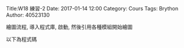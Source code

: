 Title:W18 練習-2
Date: 2017-01-14 12:00
Category: Cours
Tags: Brython
Author: 40523130



<!-- PELICAN_END_SUMMARY -->
繪圖流程, 導入程式庫, 啟動, 然後引用各種模組開始繪圖

<!-- 導入 Brython 標準程式庫 -->

<script type="text/javascript" 
    src="https://cdn.rawgit.com/brython-dev/brython/master/www/src/brython_dist.js">
</script>

<!-- 啟動 Brython -->

<script>
window.onload=function(){
brython(1);
}
</script>




<!-- 以下可以執行  Brython 程式 -->
<canvas id="onebar" width="500" height="500"></canvas>
<script type="text/python3">
from browser import document as doc
from browser import timer
import math
# 準備繪圖畫布
canvas = doc["onebar"]
ctx = canvas.getContext("2d")

# 取畫布的寬與高度
width = canvas.width
height = canvas.height

theca = 0

# 每隔特定時間, 進行動畫繪製
def animate():
    global theca
    # 刷新畫布
    ctx.clearRect(0, 0, width, height)
    # 逐一重新繪製小球
    ctx.fillStyle = "#000000"
    x2 = x1 + r*math.cos(theca*10*deg)
    y2 = y1 + r*math.sin(theca*10*deg)
    line(x1,y1,x2,y2)
    circle(x1,y1,5)
    x5 = x4 + r*math.cos(-theca*10*deg)
    y5 = y4 + r*math.sin(-theca*10*deg)
    line(x4,y4,x5,y5)
    circle(x4,y4,5)
    theca += 1
    line(x2,y2,x5,y5)

timer.set_interval(animate,50)


# 畫圓函式
def circle(x,y,r):
    ctx.beginPath()
    ctx.arc(x, y, r, 0, math.pi*2, True)
    ctx.fill()
    ctx.closePath()


def line(x1,y1,x2,y2):
    # 以下可以利用 ctx 物件進行畫圖
    # 先畫一條直線
    ctx.beginPath()
    # 設定線的寬度為 1 個單位
    ctx.lineWidth = 1
    # 將畫筆移動到 (x1, y1) 座標點
    ctx.moveTo(x1, y1)
    # 然後畫直線到 (x2, y2) 座標點
    ctx.lineTo(x2, y2)
    # 設定顏色為藍色, 也可以使用 "rgb(0, 0, 255)" 字串設定顏色值
    ctx.strokeStyle = "green"
    # 實際執行畫線
    ctx.stroke()
    ctx.closePath()


x1 = 200
y1 = 200
x4 = 350
y4 = 200
r = 50
deg = math.pi/180
for i in range(36):
    x2 = x1 + r*math.cos(i*10*deg)
    y2 = y1 + r*math.sin(i*10*deg)
    line(x1,y1,x2,y2)
    
line(200,200,200,300)
circle(200,200,5)


</script>




以下為程式碼
<pre class="brush: python">
<canvas id="onebar" width="500" height="500"></canvas>
<script type="text/python3">
from browser import document as doc
from browser import timer
import math
# 準備繪圖畫布
canvas = doc["onebar"]
ctx = canvas.getContext("2d")

# 取畫布的寬與高度
width = canvas.width
height = canvas.height

theca = 0

# 每隔特定時間, 進行動畫繪製
def animate():
    global theca
    # 刷新畫布
    ctx.clearRect(0, 0, width, height)
    # 逐一重新繪製小球
    ctx.fillStyle = "#000000"
    x2 = x1 + r*math.cos(theca*10*deg)
    y2 = y1 + r*math.sin(theca*10*deg)
    line(x1,y1,x2,y2)
    circle(x1,y1,5)
    x5 = x4 + r*math.cos(-theca*10*deg)
    y5 = y4 + r*math.sin(-theca*10*deg)
    line(x4,y4,x5,y5)
    circle(x4,y4,5)
    theca += 1
    line(x2,y2,x5,y5)

timer.set_interval(animate,50)


# 畫圓函式
def circle(x,y,r):
    ctx.beginPath()
    ctx.arc(x, y, r, 0, math.pi*2, True)
    ctx.fill()
    ctx.closePath()


def line(x1,y1,x2,y2):
    # 以下可以利用 ctx 物件進行畫圖
    # 先畫一條直線
    ctx.beginPath()
    # 設定線的寬度為 1 個單位
    ctx.lineWidth = 1
    # 將畫筆移動到 (x1, y1) 座標點
    ctx.moveTo(x1, y1)
    # 然後畫直線到 (x2, y2) 座標點
    ctx.lineTo(x2, y2)
    # 設定顏色為藍色, 也可以使用 "rgb(0, 0, 255)" 字串設定顏色值
    ctx.strokeStyle = "blue"
    # 實際執行畫線
    ctx.stroke()
    ctx.closePath()


x1 = 200
y1 = 200
x4 = 350
y4 = 200
r = 50
deg = math.pi/180
for i in range(36):
    x2 = x1 + r*math.cos(i*10*deg)
    y2 = y1 + r*math.sin(i*10*deg)
    line(x1,y1,x2,y2)
    
line(200,200,200,300)
circle(200,200,5)


</script>
</pre>